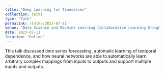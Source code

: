 ```yaml
---
title: "Deep Learning for Timeseries"
collection: talks
type: "Talk"
permalink: /talks/2023-07-11
venue: "Data Science and Machine Learning Collaborative Learning Group"
date: 2023-07-11
location: "Online"
---
```

This talk discussed time series forecasting, automatic learning of temporal dependence, and how neural networks are able to automatically learn arbitrary complex mappings from inputs to outputs and support multiple inputs and outputs.
